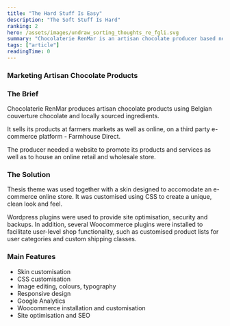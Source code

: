 ```yaml
---
title: "The Hard Stuff Is Easy"
description: "The Soft Stuff Is Hard"
ranking: 2
hero: /assets/images/undraw_sorting_thoughts_re_fgli.svg
summary: "Chocolaterie RenMar is an artisan chocolate producer based near Mansfield, Victoria, Australia. The website showcases its products, services and activities as well as featuring an online retail and wholesale shop."
tags: ["article"]
readingTime: 0
---
```


### Marketing Artisan Chocolate Products

### The Brief

Chocolaterie RenMar produces artisan chocolate products using Belgian couverture chocolate and locally sourced ingredients.

It sells its products at farmers markets as well as online, on a third party e-commerce platform - Farmhouse Direct.

The producer needed a website to promote its products and services as well as to house an online retail and wholesale store.

### The Solution

Thesis theme was used together with a skin designed to accomodate an e-commerce online store. It was customised using CSS to create a unique, clean look and feel.

Wordpress plugins were used to provide site optimisation, security and backups. In addition, several Woocommerce plugins were installed to facilitate user-level shop functionality, such as customised product lists for user categories and custom shipping classes.

### Main Features

- Skin customisation
- CSS customisation
- Image editing, colours, typography
- Responsive design
- Google Analytics
- Woocommerce installation and customisation
- Site optimisation and SEO
